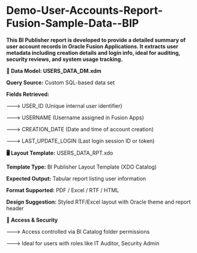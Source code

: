 # Demo-User-Accounts-Report-Fusion-Sample-Data--BIP

**This BI Publisher report is developed to provide a detailed summary of user account records in Oracle Fusion Applications. It extracts user metadata including creation details and login info, ideal for auditing, security reviews, and system usage tracking.**


**🧠 Data Model: USERS_DATA_DM.xdm**

**Query Source:** Custom SQL-based data set

**Fields Retrieved:** 

---> USER_ID (Unique internal user identifier)

---> USERNAME (Username assigned in Fusion Apps)

---> CREATION_DATE (Date and time of account creation)

---> LAST_UPDATE_LOGIN (Last login session ID or token)

**🖥️ Layout Template:** USERS_DATA_RPT.xdo

**Template Type:** BI Publisher Layout Template (XDO Catalog)

**Expected Output:** Tabular report listing user information

**Format Supported:** PDF / Excel / RTF / HTML

**Design Suggestion:** Styled RTF/Excel layout with Oracle theme and report header


**🔐 Access & Security**

---> Access controlled via BI Catalog folder permissions

---> Ideal for users with roles like IT Auditor, Security Admin



